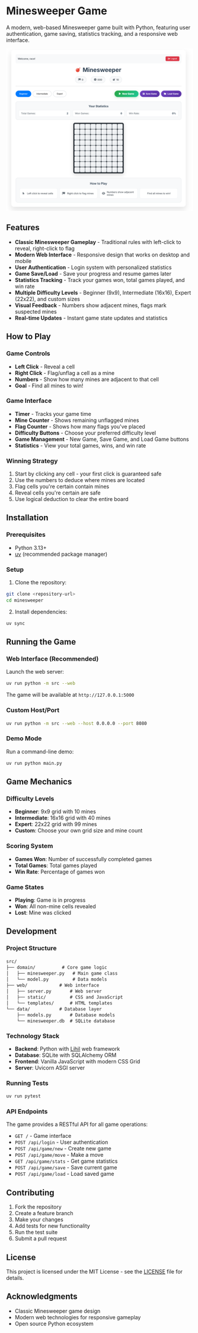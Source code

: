 # Minesweeper Game

A modern, web-based Minesweeper game built with Python, featuring user authentication, game saving, statistics tracking, and a responsive web interface.

![Minesweeper Game Interface](docs/minesweeper.png)

## Features

- **Classic Minesweeper Gameplay** - Traditional rules with left-click to reveal, right-click to flag
- **Modern Web Interface** - Responsive design that works on desktop and mobile
- **User Authentication** - Login system with personalized statistics
- **Game Save/Load** - Save your progress and resume games later
- **Statistics Tracking** - Track your games won, total games played, and win rate
- **Multiple Difficulty Levels** - Beginner (9x9), Intermediate (16x16), Expert (22x22), and custom sizes
- **Visual Feedback** - Numbers show adjacent mines, flags mark suspected mines
- **Real-time Updates** - Instant game state updates and statistics

## How to Play

### Game Controls
- **Left Click** - Reveal a cell
- **Right Click** - Flag/unflag a cell as a mine
- **Numbers** - Show how many mines are adjacent to that cell
- **Goal** - Find all mines to win!

### Game Interface
- **Timer** - Tracks your game time
- **Mine Counter** - Shows remaining unflagged mines
- **Flag Counter** - Shows how many flags you've placed
- **Difficulty Buttons** - Choose your preferred difficulty level
- **Game Management** - New Game, Save Game, and Load Game buttons
- **Statistics** - View your total games, wins, and win rate

### Winning Strategy
1. Start by clicking any cell - your first click is guaranteed safe
2. Use the numbers to deduce where mines are located
3. Flag cells you're certain contain mines
4. Reveal cells you're certain are safe
5. Use logical deduction to clear the entire board

## Installation

### Prerequisites
- Python 3.13+
- [uv](https://docs.astral.sh/uv/) (recommended package manager)

### Setup
1. Clone the repository:
```bash
git clone <repository-url>
cd minesweeper
```

2. Install dependencies:
```bash
uv sync
```

## Running the Game

### Web Interface (Recommended)
Launch the web server:
```bash
uv run python -m src --web
```

The game will be available at `http://127.0.0.1:5000`

### Custom Host/Port
```bash
uv run python -m src --web --host 0.0.0.0 --port 8080
```

### Demo Mode
Run a command-line demo:
```bash
uv run python main.py
```

## Game Mechanics

### Difficulty Levels
- **Beginner**: 9x9 grid with 10 mines
- **Intermediate**: 16x16 grid with 40 mines  
- **Expert**: 22x22 grid with 99 mines
- **Custom**: Choose your own grid size and mine count

### Scoring System
- **Games Won**: Number of successfully completed games
- **Total Games**: Total games played
- **Win Rate**: Percentage of games won

### Game States
- **Playing**: Game is in progress
- **Won**: All non-mine cells revealed
- **Lost**: Mine was clicked

## Development

### Project Structure
```
src/
├── domain/          # Core game logic
│   ├── minesweeper.py   # Main game class
│   └── model.py         # Data models
├── web/            # Web interface
│   ├── server.py       # Web server
│   ├── static/         # CSS and JavaScript
│   └── templates/      # HTML templates
└── data/           # Database layer
    ├── models.py       # Database models
    └── minesweeper.db  # SQLite database
```

### Technology Stack
- **Backend**: Python with [Lihil](https://github.com/lihil-framework/lihil) web framework
- **Database**: SQLite with SQLAlchemy ORM
- **Frontend**: Vanilla JavaScript with modern CSS Grid
- **Server**: Uvicorn ASGI server

### Running Tests
```bash
uv run pytest
```

### API Endpoints
The game provides a RESTful API for all game operations:
- `GET /` - Game interface
- `POST /api/login` - User authentication
- `POST /api/game/new` - Create new game
- `POST /api/game/move` - Make a move
- `GET /api/game/stats` - Get game statistics
- `POST /api/game/save` - Save current game
- `POST /api/game/load` - Load saved game

## Contributing

1. Fork the repository
2. Create a feature branch
3. Make your changes
4. Add tests for new functionality
5. Run the test suite
6. Submit a pull request

## License

This project is licensed under the MIT License - see the [LICENSE](LICENSE) file for details.

## Acknowledgments

- Classic Minesweeper game design
- Modern web technologies for responsive gameplay
- Open source Python ecosystem